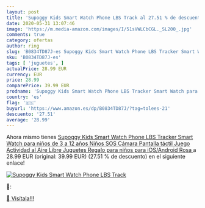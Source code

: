 ```yaml
---
layout: post
title: 'Supoggy Kids Smart Watch Phone LBS Track al 27.51 % de descuento'
date: 2020-05-31 13:07:46
image: 'https://m.media-amazon.com/images/I/51sVWLCbCGL._SL200_.jpg'
comments: true
category: ofertas
author: ring
slug: 'B0834TD87J-es Supoggy Kids Smart Watch Phone LBS Tracker Smart Watch...'
sku: 'B0834TD87J-es'
tags: [ 'juguetes', ]
actualPrice: 28.99 EUR
currency: EUR
price: 28.99
comparePrice: 39.99 EUR
prodname: 'Supoggy Kids Smart Watch Phone LBS Tracker Smart Watch para niños de 3 a 12 años Niños SOS Cámara Pantalla táctil Juego Actividad al Aire Libre Juguetes Regalo para niños para iOS/Android  Rosa '
country: 'es'
flag: '🇪🇸'
buyurl: 'https://www.amazon.es/dp/B0834TD87J/?tag=tolees-21'
descuento: '27.51'
average: '28.99'
---
```


Ahora mismo tienes [Supoggy Kids Smart Watch Phone LBS Tracker Smart Watch para niños de 3 a 12 años Niños SOS Cámara Pantalla táctil Juego Actividad al Aire Libre Juguetes Regalo para niños para iOS/Android  Rosa ](https://www.amazon.es/dp/B0834TD87J/?tag=tolees-21) a 28.99 EUR (original: 39.99 EUR) (27.51 %  de descuento) en el siguiente enlace!

[![Supoggy Kids Smart Watch Phone LBS Track](https://m.media-amazon.com/images/I/51sVWLCbCGL._SL200_.jpg)](https://www.amazon.es/dp/B0834TD87J/?tag=tolees-21)

🔎:


[🛒 Visítala!!!](https://www.amazon.es/dp/B0834TD87J/?tag=tolees-21)
